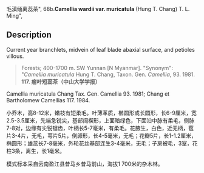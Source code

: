 毛滇缅离蕊茶",
68b.**Camellia wardii var. muricatula** (Hung T. Chang) T. L. Ming",

## Description
Current year branchlets, midvein of leaf blade abaxial surface, and petioles villous.

> Forests; 400-1700 m. SW Yunnan [N Myanmar].
  "Synonym": "*Camellia muricatula* Hung T. Chang, Taxon. Gen. *Camellia*, 93. 1981.
**117. 瘤叶短蕊茶（中山大学学报）**

Camellia muricatula Chang Tax. Gen. Camellia 93. 1981; Chang et Bartholomew Camellias 117. 1984.

小乔木，高8-12米，嫩枝有短柔毛。叶薄革质，椭圆形或长圆形，长6-9厘米，宽2.5-3.5厘米，先端急锐尖，基部阔楔形，上面暗绿色，下面沿中脉有柔毛，侧脉7-8对，边缘有尖锐锯齿，叶柄长5-7毫米，有柔毛。花腋生，白色，近无柄，苞片3-4片，无毛，萼片5片，倒卵形，长4-5毫米，无毛；花瓣5片，长1-1.2厘米，椭圆形；雄蕊长7-8毫米，外轮花丝基部连生3-4毫米，无毛；子房被毛，3室，花柱3条，离生，长1毫米。

模式标本采自云南盈江县昔马乡昔马前山，海拔1 700米的杂木林。
